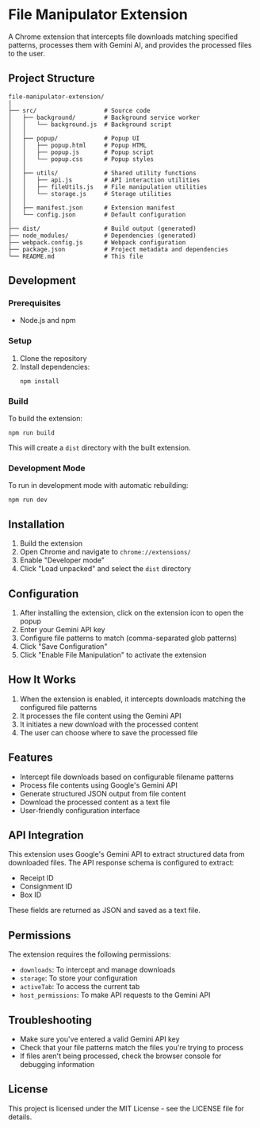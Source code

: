 # File Manipulator Extension

A Chrome extension that intercepts file downloads matching specified patterns, processes them with Gemini AI, and provides the processed files to the user.

## Project Structure

```
file-manipulator-extension/
│
├── src/                   # Source code
│   ├── background/        # Background service worker
│   │   └── background.js  # Background script
│   │
│   ├── popup/             # Popup UI
│   │   ├── popup.html     # Popup HTML
│   │   ├── popup.js       # Popup script
│   │   └── popup.css      # Popup styles
│   │
│   ├── utils/             # Shared utility functions
│   │   ├── api.js         # API interaction utilities
│   │   ├── fileUtils.js   # File manipulation utilities
│   │   └── storage.js     # Storage utilities
│   │
│   ├── manifest.json      # Extension manifest
│   └── config.json        # Default configuration
│
├── dist/                  # Build output (generated)
├── node_modules/          # Dependencies (generated)
├── webpack.config.js      # Webpack configuration
├── package.json           # Project metadata and dependencies
└── README.md              # This file
```

## Development

### Prerequisites

- Node.js and npm

### Setup

1. Clone the repository
2. Install dependencies:
   ```
   npm install
   ```

### Build

To build the extension:

```
npm run build
```

This will create a `dist` directory with the built extension.

### Development Mode

To run in development mode with automatic rebuilding:

```
npm run dev
```

## Installation

1. Build the extension
2. Open Chrome and navigate to `chrome://extensions/`
3. Enable "Developer mode"
4. Click "Load unpacked" and select the `dist` directory

## Configuration

1. After installing the extension, click on the extension icon to open the popup
2. Enter your Gemini API key
3. Configure file patterns to match (comma-separated glob patterns)
4. Click "Save Configuration"
5. Click "Enable File Manipulation" to activate the extension

## How It Works

1. When the extension is enabled, it intercepts downloads matching the configured file patterns
2. It processes the file content using the Gemini API
3. It initiates a new download with the processed content
4. The user can choose where to save the processed file

## Features

- Intercept file downloads based on configurable filename patterns
- Process file contents using Google's Gemini API
- Generate structured JSON output from file content
- Download the processed content as a text file
- User-friendly configuration interface

## API Integration

This extension uses Google's Gemini API to extract structured data from downloaded files. The API response schema is configured to extract:

- Receipt ID
- Consignment ID
- Box ID

These fields are returned as JSON and saved as a text file.

## Permissions

The extension requires the following permissions:

- `downloads`: To intercept and manage downloads
- `storage`: To store your configuration
- `activeTab`: To access the current tab
- `host_permissions`: To make API requests to the Gemini API

## Troubleshooting

- Make sure you've entered a valid Gemini API key
- Check that your file patterns match the files you're trying to process
- If files aren't being processed, check the browser console for debugging information

## License

This project is licensed under the MIT License - see the LICENSE file for details. 